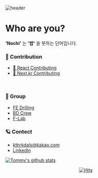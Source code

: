 
![header](https://capsule-render.vercel.app/api?type=slice&color=0:30cfd0,100:330867&height=200&text=Nochi&fontAlign=70&fontColor=ffffff&rotate=13&fontAlignY=25&desc=Front-End%20Developer&descAlign=70&descAlignY=44)



# Who are you?
**'Nochi'** 는 **'밤'** 을 뜻하는 단어입니다.


### 🚀 Contribution
- [📃 React Contributing](https://github.com/reactjs/ko.react.dev/pull/324)
- [📃 Next.kr Contributing](https://github.com/Nextjs-kr/Nextjs.kr/blob/main/docs/03-pages/01-building-your-application/06-configuring/12-error-handling.mdx)

<br />

### 🤦 Group
- [FE Drilling](https://github.com/fe-drilling) <br/>
- [BD Crew](https://github.com/bdcrew) <br/>
- [F-Lab](https://github.com/f-lab-edu) <br/>

### 🪐 Contect
- kthrkdals@kakao.com
- [LinkedIn](https://www.linkedin.com/in/%EB%AF%BC%EC%84%9D-%EA%B0%95-508191248/)


[![Tommy's github stats](https://github-readme-stats.vercel.app/api?username=ainochi-kor&show_icons=true&theme=tokyonight)](https://github.com/anuraghazra/github-readme-stats)


 
<div align="center"> 
 
[![Hits](https://hits.seeyoufarm.com/api/count/incr/badge.svg?url=https%3A%2F%2Fgithub.com%2Fainochi-kor&count_bg=%2379C83D&title_bg=%23555555&icon=&icon_color=%23E7E7E7&title=hits&edge_flat=false)](https://hits.seeyoufarm.com)

</div>
